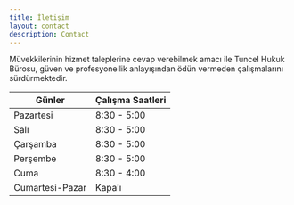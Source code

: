 ```yaml
---
title: İletişim
layout: contact
description: Contact
---
```


Müvekkilerinin hizmet taleplerine cevap verebilmek amacı ile Tuncel Hukuk Bürosu, güven ve profesyonellik anlayışından ödün vermeden çalışmalarını sürdürmektedir.

| Günler         | Çalışma Saatleri|
| ---------      | --------------- |
| Pazartesi      | 8:30 - 5:00     |
| Salı           | 8:30 - 5:00     |
| Çarşamba       | 8:30 - 5:00     |
| Perşembe       | 8:30 - 5:00     |
| Cuma           | 8:30 - 4:00     |
| Cumartesi-Pazar| Kapalı          |
